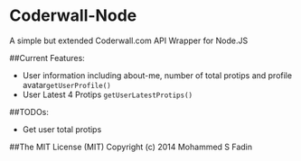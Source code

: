 Coderwall-Node
==========

 A simple but extended Coderwall.com API Wrapper for Node.JS

##Current Features:
 - User information including about-me, number of total protips and profile avatar`getUserProfile()`
 - User Latest 4 Protips `getUserLatestProtips()`

##TODOs:
 - Get user total protips


##The MIT License (MIT)
Copyright (c) 2014 Mohammed S Fadin

